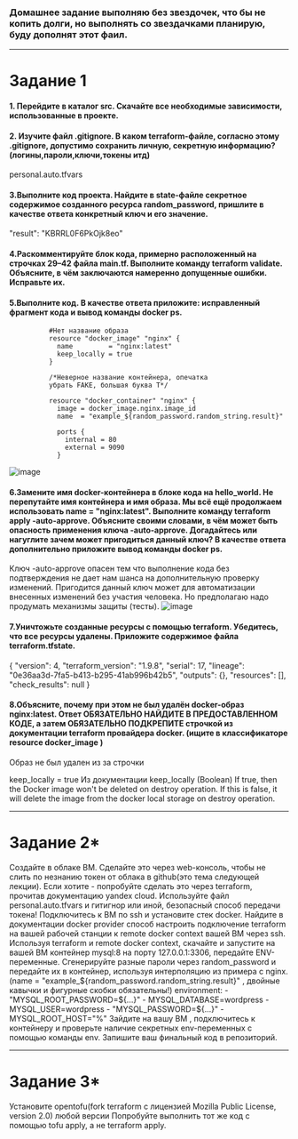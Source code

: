 ### Домашнее задание выполняю без звездочек, что бы не копить долги, но выполнять со звездачками планирую, буду дополнят этот фаил. 

------
# Задание 1
#### 1. Перейдите в каталог src. Скачайте все необходимые зависимости, использованные в проекте.
#### 2. Изучите файл .gitignore. В каком terraform-файле, согласно этому .gitignore, допустимо сохранить личную, секретную информацию?(логины,пароли,ключи,токены итд)
personal.auto.tfvars
#### 3.Выполните код проекта. Найдите в state-файле секретное содержимое созданного ресурса random_password, пришлите в качестве ответа конкретный ключ и его значение.
"result": "KBRRL0F6PkOjk8eo"
#### 4.Раскомментируйте блок кода, примерно расположенный на строчках 29–42 файла main.tf. Выполните команду terraform validate. Объясните, в чём заключаются намеренно допущенные ошибки. Исправьте их.
#### 5.Выполните код. В качестве ответа приложите: исправленный фрагмент кода и вывод команды docker ps.
              #Нет название образа 
              resource "docker_image" "nginx" {
                name         = "nginx:latest"
                keep_locally = true
              }
              
              /*Неверное название контейнера, опечатка 
              убрать FAKE, большая буква T*/
              
              resource "docker_container" "nginx" {
                image = docker_image.nginx.image_id
                name  = "example_${random_password.random_string.result}"
              
                ports {
                  internal = 80
                  external = 9090
                }
![image](https://github.com/user-attachments/assets/a0dad42c-19eb-4428-bb16-5a2d37dc00dc)

#### 6.Замените имя docker-контейнера в блоке кода на hello_world. Не перепутайте имя контейнера и имя образа. Мы всё ещё продолжаем использовать name = "nginx:latest". Выполните команду terraform apply -auto-approve. Объясните своими словами, в чём может быть опасность применения ключа -auto-approve. Догадайтесь или нагуглите зачем может пригодиться данный ключ? В качестве ответа дополнительно приложите вывод команды docker ps.
Ключ -auto-approve опасен тем что выполнение кода без подтверждения не дает нам шанса на дополнительную проверку изменений.
Пригодится данный ключ может для автоматизации внесенных изменений без участия человека. 
Но предполагаю надо продумать механизмы защиты (тесты).
![image](https://github.com/user-attachments/assets/58ae5e0d-cdb9-408c-91fe-5a520bdda237)


#### 7.Уничтожьте созданные ресурсы с помощью terraform. Убедитесь, что все ресурсы удалены. Приложите содержимое файла terraform.tfstate.
{
  "version": 4,
  "terraform_version": "1.9.8",
  "serial": 17,
  "lineage": "0e36aa3d-7fa5-b413-b295-41ab996b42b5",
  "outputs": {},
  "resources": [],
  "check_results": null
}


#### 8.Объясните, почему при этом не был удалён docker-образ nginx:latest. Ответ ОБЯЗАТЕЛЬНО НАЙДИТЕ В ПРЕДОСТАВЛЕННОМ КОДЕ, а затем ОБЯЗАТЕЛЬНО ПОДКРЕПИТЕ строчкой из документации terraform провайдера docker. (ищите в классификаторе resource docker_image )

Образ не был удален из за строчки 

  keep_locally = true
Из документации
keep_locally (Boolean) If true, then the Docker image won't be deleted on destroy operation. If this is false, it will delete the image from the docker local storage on destroy operation.


------
# Задание 2*
Создайте в облаке ВМ. Сделайте это через web-консоль, чтобы не слить по незнанию токен от облака в github(это тема следующей лекции). Если хотите - попробуйте сделать это через terraform, прочитав документацию yandex cloud. Используйте файл personal.auto.tfvars и гитигнор или иной, безопасный способ передачи токена!
Подключитесь к ВМ по ssh и установите стек docker.
Найдите в документации docker provider способ настроить подключение terraform на вашей рабочей станции к remote docker context вашей ВМ через ssh.
Используя terraform и remote docker context, скачайте и запустите на вашей ВМ контейнер mysql:8 на порту 127.0.0.1:3306, передайте ENV-переменные. Сгенерируйте разные пароли через random_password и передайте их в контейнер, используя интерполяцию из примера с nginx.(name  = "example_${random_password.random_string.result}" , двойные кавычки и фигурные скобки обязательны!)
    environment:
      - "MYSQL_ROOT_PASSWORD=${...}"
      - MYSQL_DATABASE=wordpress
      - MYSQL_USER=wordpress
      - "MYSQL_PASSWORD=${...}"
      - MYSQL_ROOT_HOST="%"
Зайдите на вашу ВМ , подключитесь к контейнеру и проверьте наличие секретных env-переменных с помощью команды env. Запишите ваш финальный код в репозиторий.


------
# Задание 3*
Установите opentofu(fork terraform с лицензией Mozilla Public License, version 2.0) любой версии
Попробуйте выполнить тот же код с помощью tofu apply, а не terraform apply.
